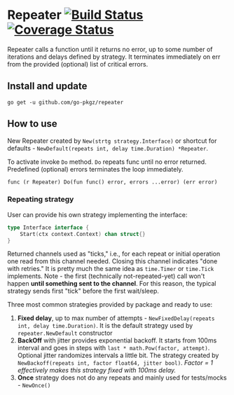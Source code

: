 # Repeater [![Build Status](https://travis-ci.org/go-pkgz/repeater.svg?branch=master)](https://travis-ci.org/go-pkgz/repeater) [![Coverage Status](https://coveralls.io/repos/github/go-pkgz/repeater/badge.svg?branch=master)](https://coveralls.io/github/go-pkgz/repeater?branch=master)

Repeater calls a function until it returns no error, up to some number of iterations and delays defined by strategy. It terminates immediately on err from the provided (optional) list of critical errors.

## Install and update

`go get -u github.com/go-pkgz/repeater`

## How to use

New Repeater created by `New(strtg strategy.Interface)` or shortcut for defaults - `NewDefault(repeats int, delay time.Duration) *Repeater`.

To activate invoke `Do` method. `Do` repeats func until no error returned. Predefined (optional) errors terminates the loop immediately.
                            
`func (r Repeater) Do(fun func() error, errors ...error) (err error)`

### Repeating strategy

User can provide his own strategy implementing the interface:

```go
type Interface interface {
	Start(ctx context.Context) chan struct{}
}
```

Returned channels used as "ticks," i.e., for each repeat or initial operation one read from this channel needed. Closing this channel indicates "done with retries." It is pretty much the same idea as `time.Timer` or `time.Tick` implements. Note - the first (technically not-repeated-yet) call won't happen **until something sent to the channel**. For this reason, the typical strategy sends first "tick" before the first wait/sleep.

Three most common strategies provided by package and ready to use:
1. **Fixed delay**, up to max number of attempts - `NewFixedDelay(repeats int, delay time.Duration)`. 
It is the default strategy used by `repeater.NewDefault` constructor
2. **BackOff** with jitter provides exponential backoff. It starts from 100ms interval and goes in steps with `last * math.Pow(factor, attempt)`. Optional jitter randomizes intervals a little bit. The strategy created by `NewBackoff(repeats int, factor float64, jitter bool)`. _Factor = 1 effectively makes this strategy fixed with 100ms delay._ 
3. **Once** strategy does not do any repeats and mainly used for tests/mocks - `NewOnce()`



